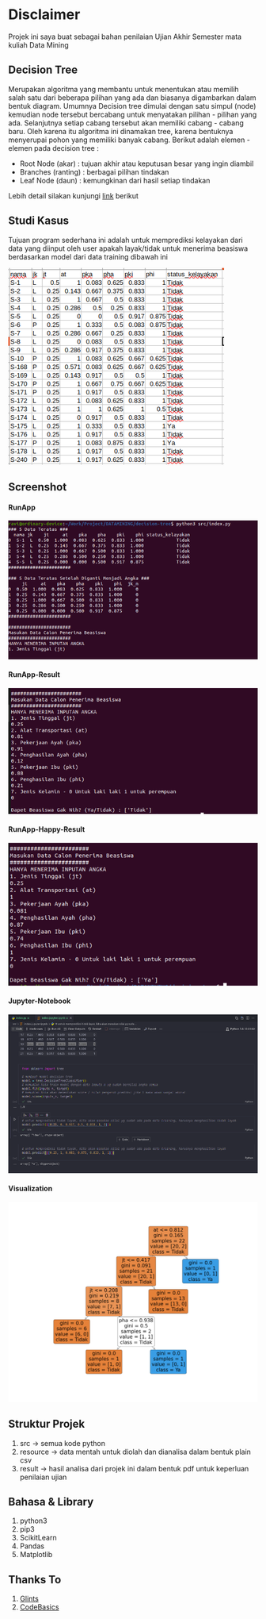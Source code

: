 # Disclaimer

Projek ini saya buat sebagai bahan penilaian Ujian Akhir Semester mata kuliah Data Mining

## Decision Tree

Merupakan algoritma yang membantu untuk menentukan atau memilih salah satu dari beberapa pilihan yang ada dan biasanya digambarkan dalam bentuk diagram. Umumnya Decision tree dimulai dengan satu simpul (node) kemudian node tersebut bercabang untuk menyatakan pilihan - pilihan yang ada. Selanjutnya setiap cabang tersebut akan memiliki cabang - cabang baru. Oleh karena itu algoritma ini dinamakan tree, karena bentuknya menyerupai pohon yang memiliki banyak cabang. Berikut adalah elemen - elemen pada decision tree :

- Root Node (akar) : tujuan akhir atau keputusan besar yang ingin diambil
- Branches (ranting) : berbagai pilihan tindakan
- Leaf Node (daun) : kemungkinan dari hasil setiap tindakan

Lebih detail silakan kunjungi [link](https://glints.com/id/lowongan/decision-tree-adalah/) berikut

## Studi Kasus

Tujuan program sederhana ini adalah untuk memprediksi kelayakan dari data yang diinput oleh user apakah layak/tidak untuk menerima beasiswa berdasarkan model dari data training dibawah ini

![Data Penerima Beasiswa Sekolah A](https://github.com/raviMukti/simple-decision-tree/blob/master/img/sc-data-penerima-beasiswa.png)

## Screenshot
#### RunApp
![RunApp](https://github.com/raviMukti/simple-decision-tree/blob/master/img/sc-run-app.png)
#### RunApp-Result
![RunApp-Result](https://github.com/raviMukti/simple-decision-tree/blob/master/img/sc-run-app-result.png)
#### RunApp-Happy-Result
![RunApp-Happy-Result](https://github.com/raviMukti/simple-decision-tree/blob/master/img/sc-run-app-happy-result.png)
#### Jupyter-Notebook
![Jupyter-Notebook](https://github.com/raviMukti/simple-decision-tree/blob/master/img/sc-jupyter-nb.png)
#### Visualization
![Visualization](https://github.com/raviMukti/simple-decision-tree/blob/master/img/treevisualization.png)

## Struktur Projek

1. src -> semua kode python
2. resource ->  data mentah untuk diolah dan dianalisa dalam bentuk plain csv
3. result -> hasil analisa dari projek ini dalam bentuk pdf untuk keperluan penilaian ujian

## Bahasa & Library
1. python3
2. pip3
3. ScikitLearn
4. Pandas
5. Matplotlib


## Thanks To

1. [Glints](https://glints.com/id/lowongan/decision-tree-adalah/)
2. [CodeBasics](https://www.youtube.com/watch?v=PHxYNGo8NcI)
